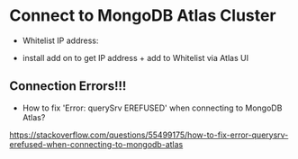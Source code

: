 # Connect to MongoDB Atlas Cluster

- Whitelist IP address:

- install add on to get IP address + add to Whitelist via Atlas UI

<!-- https://elements.heroku.com/addons/fixie-socks


`heroku addons:create fixie-socks:grip`

- 100 free requests per mo.

- Not working!!! -->


## Connection Errors!!!

- How to fix 'Error: querySrv EREFUSED' when connecting to MongoDB Atlas?

https://stackoverflow.com/questions/55499175/how-to-fix-error-querysrv-erefused-when-connecting-to-mongodb-atlas
